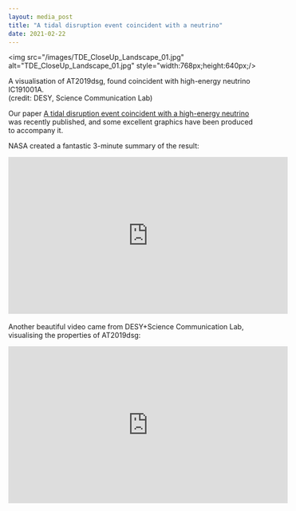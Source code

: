 ```yaml
---
layout: media_post
title: "A tidal disruption event coincident with a neutrino"
date: 2021-02-22
---
```

<img src="/images/TDE_CloseUp_Landscape_01.jpg" alt="TDE_CloseUp_Landscape_01.jpg" style="width:768px;height:640px;/>
<figcaption>A visualisation of AT2019dsg, found coincident with high-energy neutrino IC191001A.
			<br/>(credit: DESY, Science Communication Lab) </figcaption>

Our paper [A tidal disruption event coincident with a high-energy neutrino](https://dx.doi.org/10.1038/s41550-020-01295-8) was recently published, and some excellent graphics have been produced to accompany it.

NASA created a fantastic 3-minute summary of the result: 

<iframe width="560" height="315" src="https://www.youtube.com/embed/-_dFQYQCmqk" frameborder="0" allow="accelerometer; autoplay; clipboard-write; encrypted-media; gyroscope; picture-in-picture" allowfullscreen></iframe>

Another beautiful video came from DESY+Science Communication Lab, visualising the properties of AT2019dsg:

<iframe width="560" height="315" src="https://www.youtube.com/embed/jgKjZL9EJZ8" frameborder="0" allow="accelerometer; autoplay; clipboard-write; encrypted-media; gyroscope; picture-in-picture" allowfullscreen></iframe>